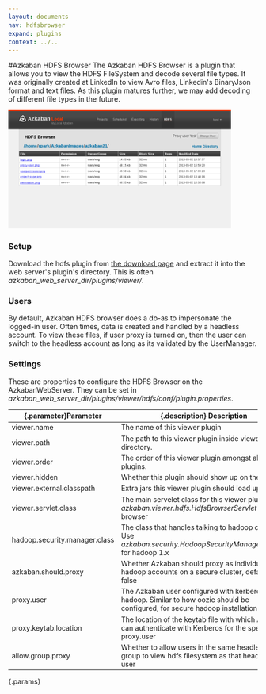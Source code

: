```yaml
---
layout: documents
nav: hdfsbrowser
expand: plugins
context: ../..
---
```

#Azkaban HDFS Browser
The Azkaban HDFS Browser is a plugin that allows you to view the HDFS FileSystem and decode several file types.
It was originally created at LinkedIn to view Avro files, Linkedin's BinaryJson format and text files. As this
plugin matures further, we may add decoding of different file types in the future.

<img class="shadowimg" title="Azkaban HDFS Browser" src="./images/hdfsbrowser.png" ALT="Azkaban HDFS Browser" width="450" />

### Setup
Download the hdfs plugin from [the download page](../../downloads.html) and extract it into the web server's plugin's directory.
This is often _azkaban\_web\_server\_dir/plugins/viewer/_.

### Users
By default, Azkaban HDFS browser does a do-as to impersonate the logged-in user. Often times, data is created and handled by
a headless account. To view these files, if user proxy is turned on, then the user can switch to the headless account as long
as its validated by the UserManager.

### Settings

These are properties to configure the HDFS Browser on the AzkabanWebServer. They can be set in _azkaban\_web\_server\_dir/plugins/viewer/hdfs/conf/plugin.properties_.

|{.parameter}Parameter               |{.description} Description                                                       					|{.default}Default    |
|---------------------|-----------------------------------------------------------------------------------------------------------------|---------------------|
|viewer.name          | The name of this viewer plugin																					| HDFS               |
|viewer.path          | The path to this viewer plugin inside viewer directory.                           								| hdfs			    	|
|viewer.order         | The order of this viewer plugin amongst all viewer plugins.	                                              		| 1		             |
|viewer.hidden        | Whether this plugin should show up on the web UI.		                                                       	| false                |
|viewer.external.classpath | Extra jars this viewer plugin should load upon init.                                                        | extlib/\*			 |
|viewer.servlet.class| The main servelet class for this viewer plugin. Use _azkaban.viewer.hdfs.HdfsBrowserServlet_ for hdfs browser  	| 						|
|hadoop.security.manager.class | The class that handles talking to hadoop clusters.	Use _azkaban.security.HadoopSecurityManager\_H\_1\_0_ for hadoop 1.x |                 |
|azkaban.should.proxy          | Whether Azkaban should proxy as individual user hadoop accounts on a secure cluster, defaults to false	| false               |
|proxy.user          | The Azkaban user configured with kerberos and hadoop. Similar to how oozie should be configured, for secure hadoop installations | 			    	|
|proxy.keytab.location         | The location of the keytab file with which Azkaban can authenticate with Kerberos for the specified proxy.user			|                |
|allow.group.proxy          | Whether to allow users in the same headless user group to view hdfs filesystem as that headless user 	| false			    	|
{.params}


